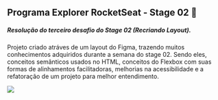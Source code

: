 ## Programa Explorer RocketSeat - Stage 02  🚀

##### Resolução do terceiro desafio do Stage 02 (Recriando Layout).

Projeto criado atráves de um layout do Figma, trazendo muitos conhecimentos adquiridos durante a semana do stage 02. Sendo eles, conceitos semânticos usados no HTML, conceitos do Flexbox com suas formas de alinhamentos facilitadoras, melhorias na acessibilidade e a refatoração de um projeto para melhor entendimento.



![](https://i.imgur.com/FRdRkF6.png)









